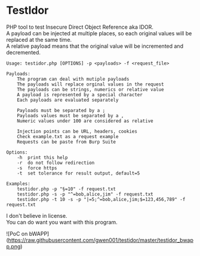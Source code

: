 # TestIdor
PHP tool to test Insecure Direct Object Reference aka IDOR.  
A payload can be injected at multiple places, so each original values will be replaced at the same time.  
A relative payload means that the original value will be incremented and decremented.  

```
Usage: testidor.php [OPTIONS] -p <payloads> -f <request_file>

Payloads:
	The program can deal with mutiple payloads
	The payloads will replace orginal values in the request
	The payloads can be strings, numerics or relative value
	A payload is represented by a special character
	Each payloads are evaluated separately

	Payloads must be separated by a ;
	Payloads values must be separated by a ,
	Numeric values under 100 are considered as relative

	Injection points can be URL, headers, cookies
	Check example.txt as a request example
	Requests can be paste from Burp Suite

Options:
	-h	print this help
	-r	do not follow redirection
	-s	force https
	-t	set tolerance for result output, default=5

Examples:
	testidor.php -p "§=10" -f request.txt
	testidor.php -s -p "^=bob,alice,jim" -f request.txt
	testidor.php -t 10 -s -p "|=5;^=bob,alice,jim;$=123,456,789" -f request.txt
```

I don't believe in license.  
You can do want you want with this program.  

![PoC on bWAPP]
(https://raw.githubusercontent.com/gwen001/testidor/master/testidor_bwapp.png)
